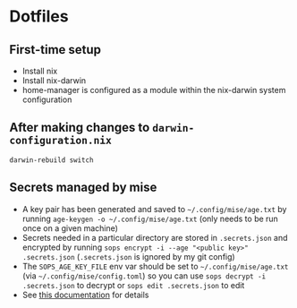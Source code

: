# Dotfiles

## First-time setup

* Install nix
* Install nix-darwin
* home-manager is configured as a module within the nix-darwin system configuration

## After making changes to `darwin-configuration.nix`

    darwin-rebuild switch

## Secrets managed by mise

- A key pair has been generated and saved to `~/.config/mise/age.txt` by running `age-keygen -o ~/.config/mise/age.txt` (only needs to be run once on a given machine)
- Secrets needed in a particular directory are stored in `.secrets.json` and encrypted by running `sops encrypt -i --age "<public key>" .secrets.json` (`.secrets.json` is ignored by my git config)
- The `SOPS_AGE_KEY_FILE` env var should be set to `~/.config/mise/age.txt` (via `~/.config/mise/config.toml`) so you can use `sops decrypt -i .secrets.json` to decrypt or `sops edit .secrets.json` to edit
- See [this documentation](https://mise.jdx.dev/environments/secrets.html#sops) for details
